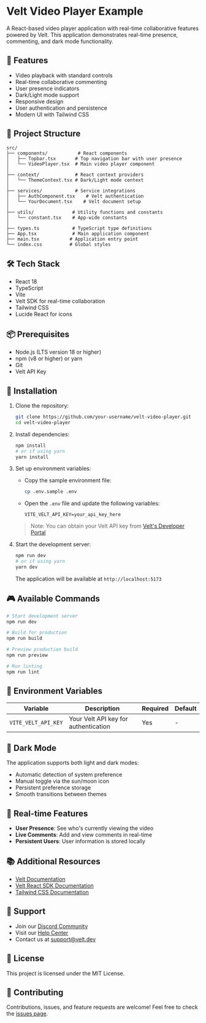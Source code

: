 # Velt Video Player Example

A React-based video player application with real-time collaborative features powered by Velt. This application demonstrates real-time presence, commenting, and dark mode functionality.

## 🚀 Features

- Video playback with standard controls
- Real-time collaborative commenting
- User presence indicators
- Dark/Light mode support
- Responsive design
- User authentication and persistence
- Modern UI with Tailwind CSS

## 📁 Project Structure

```
src/
├── components/           # React components
│   ├── Topbar.tsx       # Top navigation bar with user presence
│   └── VideoPlayer.tsx  # Main video player component
│
├── context/             # React context providers
│   └── ThemeContext.tsx # Dark/Light mode context
│
├── services/            # Service integrations
│   ├── AuthComponent.tsx    # Velt authentication
│   └── YourDocument.tsx    # Velt document setup
│
├── utils/              # Utility functions and constants
│   └── constant.tsx    # App-wide constants
│
├── types.ts            # TypeScript type definitions
├── App.tsx             # Main application component
├── main.tsx           # Application entry point
└── index.css          # Global styles
```

## 🛠️ Tech Stack

- React 18
- TypeScript
- Vite
- Velt SDK for real-time collaboration
- Tailwind CSS
- Lucide React for icons

## 📦 Prerequisites

- Node.js (LTS version 18 or higher)
- npm (v8 or higher) or yarn
- Git
- Velt API Key

## 🔧 Installation

1. Clone the repository:
   ```bash
   git clone https://github.com/your-username/velt-video-player.git
   cd velt-video-player
   ```

2. Install dependencies:
   ```bash
   npm install
   # or if using yarn
   yarn install
   ```

3. Set up environment variables:
   - Copy the sample environment file:
     ```bash
     cp .env.sample .env
     ```
   - Open the `.env` file and update the following variables:
     ```
     VITE_VELT_API_KEY=your_api_key_here
     ```
   > Note: You can obtain your Velt API key from [Velt's Developer Portal](https://velt.dev)

4. Start the development server:
   ```bash
   npm run dev
   # or if using yarn
   yarn dev
   ```
   The application will be available at `http://localhost:5173`

## 🎮 Available Commands

```bash
# Start development server
npm run dev

# Build for production
npm run build

# Preview production build
npm run preview

# Run linting
npm run lint
```

## 🔑 Environment Variables

| Variable | Description | Required | Default |
|----------|-------------|----------|---------|
| `VITE_VELT_API_KEY` | Your Velt API key for authentication | Yes | - |

## 🌙 Dark Mode

The application supports both light and dark modes:
- Automatic detection of system preference
- Manual toggle via the sun/moon icon
- Persistent preference storage
- Smooth transitions between themes

## 👥 Real-time Features

- **User Presence**: See who's currently viewing the video
- **Live Comments**: Add and view comments in real-time
- **Persistent Users**: User information is stored locally

## 📚 Additional Resources

- [Velt Documentation](https://docs.velt.dev)
- [Velt React SDK Documentation](https://docs.velt.dev/react)
- [Tailwind CSS Documentation](https://tailwindcss.com/docs)

## 💬 Support

- Join our [Discord Community](https://discord.gg/velt)
- Visit our [Help Center](https://help.velt.dev)
- Contact us at support@velt.dev

## 📝 License

This project is licensed under the MIT License.

## 🤝 Contributing

Contributions, issues, and feature requests are welcome! Feel free to check the [issues page](https://github.com/your-username/velt-video-player/issues). 